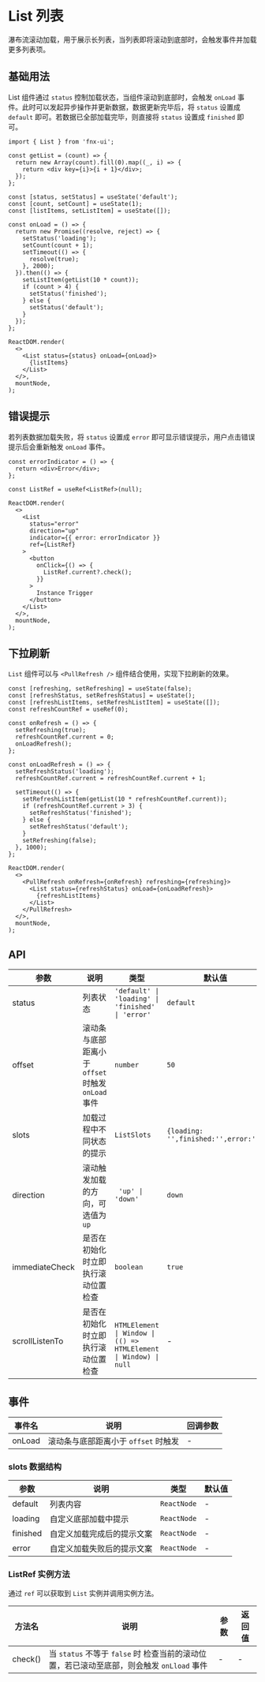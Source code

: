 # List 列表

瀑布流滚动加载，用于展示长列表，当列表即将滚动到底部时，会触发事件并加载更多列表项。

## 基础用法

List 组件通过 `status` 控制加载状态，当组件滚动到底部时，会触发 `onLoad` 事件。此时可以发起异步操作并更新数据，数据更新完毕后，将 `status` 设置成 `default` 即可。若数据已全部加载完毕，则直接将 `status` 设置成 `finished` 即可。

```tsx | pure
import { List } from 'fnx-ui';

const getList = (count) => {
  return new Array(count).fill(0).map((_, i) => {
    return <div key={i}>{i + 1}</div>;
  });
};

const [status, setStatus] = useState('default');
const [count, setCount] = useState(1);
const [listItems, setListItem] = useState([]);

const onLoad = () => {
  return new Promise((resolve, reject) => {
    setStatus('loading');
    setCount(count + 1);
    setTimeout(() => {
      resolve(true);
    }, 2000);
  }).then(() => {
    setListItem(getList(10 * count));
    if (count > 4) {
      setStatus('finished');
    } else {
      setStatus('default');
    }
  });
};

ReactDOM.render(
  <>
    <List status={status} onLoad={onLoad}>
      {listItems}
    </List>
  </>,
  mountNode,
);
```

## 错误提示

若列表数据加载失败，将 `status` 设置成 `error` 即可显示错误提示，用户点击错误提示后会重新触发 `onLoad` 事件。

```tsx | pure
const errorIndicator = () => {
  return <div>Error</div>;
};

const ListRef = useRef<ListRef>(null);

ReactDOM.render(
  <>
    <List
      status="error"
      direction="up"
      indicator={{ error: errorIndicator }}
      ref={ListRef}
    >
      <button
        onClick={() => {
          ListRef.current?.check();
        }}
      >
        Instance Trigger
      </button>
    </List>
  </>,
  mountNode,
);
```

## 下拉刷新

`List` 组件可以与 `<PullRefresh />` 组件结合使用，实现下拉刷新的效果。

```tsx | pure
const [refreshing, setRefreshing] = useState(false);
const [refreshStatus, setRefreshStatus] = useState();
const [refreshListItems, setRefreshListItem] = useState([]);
const refreshCountRef = useRef(0);

const onRefresh = () => {
  setRefreshing(true);
  refreshCountRef.current = 0;
  onLoadRefresh();
};

const onLoadRefresh = () => {
  setRefreshStatus('loading');
  refreshCountRef.current = refreshCountRef.current + 1;

  setTimeout(() => {
    setRefreshListItem(getList(10 * refreshCountRef.current));
    if (refreshCountRef.current > 3) {
      setRefreshStatus('finished');
    } else {
      setRefreshStatus('default');
    }
    setRefreshing(false);
  }, 1000);
};

ReactDOM.render(
  <>
    <PullRefresh onRefresh={onRefresh} refreshing={refreshing}>
      <List status={refreshStatus} onLoad={onLoadRefresh}>
        {refreshListItems}
      </List>
    </PullRefresh>
  </>,
  mountNode,
);
```

## API

| 参数           | 说明                                             | 类型                                                              | 默认值                               |
| -------------- | ------------------------------------------------ | ----------------------------------------------------------------- | ------------------------------------ |
| status         | 列表状态                                         | `'default' \| 'loading' \| 'finished' \| 'error'`                 | `default`                            |
| offset         | 滚动条与底部距离小于 `offset` 时触发`onLoad`事件 | `number`                                                          | `50`                                 |
| slots          | 加载过程中不同状态的提示                         | `ListSlots`                                                       | `{loading: '',finished:'',error:''}` |
| direction      | 滚动触发加载的方向，可选值为`up`                 | ` 'up' \| 'down'`                                                 | `down`                               |
| immediateCheck | 是否在初始化时立即执行滚动位置检查               | `boolean`                                                         | `true`                               |
| scrollListenTo | 是否在初始化时立即执行滚动位置检查               | ` HTMLElement \| Window \| (() => HTMLElement \| Window) \| null` | -                                    |

## 事件

| 事件名 | 说明                                 | 回调参数 |
| ------ | ------------------------------------ | -------- |
| onLoad | 滚动条与底部距离小于 `offset` 时触发 | -        |

### slots 数据结构

| 参数     | 说明                       | 类型        | 默认值 |
| -------- | -------------------------- | ----------- | ------ |
| default  | 列表内容                   | `ReactNode` | -      |
| loading  | 自定义底部加载中提示       | `ReactNode` | -      |
| finished | 自定义加载完成后的提示文案 | `ReactNode` | -      |
| error    | 自定义加载失败后的提示文案 | `ReactNode` | -      |

### ListRef 实例方法

通过 `ref` 可以获取到 `List` 实例并调用实例方法。

| 方法名  | 说明                                                                                      | 参数 | 返回值 |
| ------- | ----------------------------------------------------------------------------------------- | ---- | ------ |
| check() | 当 `status` 不等于 `false` 时 检查当前的滚动位置，若已滚动至底部，则会触发 `onLload` 事件 | -    | -      |
